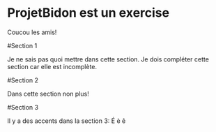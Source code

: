 # ProjetBidon est un exercise

Coucou les amis!

#Section 1

Je ne sais pas quoi mettre dans cette section.
Je dois compléter cette section car elle est incomplète.

#Section 2

Dans cette section non plus!

#Section 3

Il y a des accents dans la section 3: É è ê
